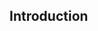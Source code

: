 <div id="title">

## Introduction
</div>

<div id="body">

<include src="what/unit-inParent-asPanel.md" boilerplate />
<include src="format/unit-inParent-asPanel.md" boilerplate />

</div>